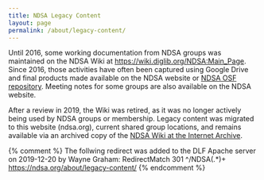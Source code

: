 ```yaml
---
title: NDSA Legacy Content
layout: page
permalink: /about/legacy-content/
---
```

Until 2016, some working documentation from NDSA groups was maintained on the NDSA Wiki at https://wiki.diglib.org/NDSA:Main_Page. Since 2016, those activities have often been captured using Google Drive and final products made available on the NDSA website or [NDSA OSF repository](https://osf.io/4d567/). Meeting notes for some groups are also available on the NDSA website. 

After a review in 2019, the Wiki was retired, as it was no longer actively being used by NDSA groups or membership.  Legacy content was migrated to this website (ndsa.org), current shared group locations, and remains available via an archived copy of the [NDSA Wiki at the Internet Archive](https://web.archive.org/web/20190425190313/https://wiki.diglib.org/NDSA:Main_Page).

{% comment %}
The follwing redirect was added to the DLF Apache server on 2019-12-20 by Wayne Graham: RedirectMatch 301 ^/NDSA(.*)+ https://ndsa.org/about/legacy-content/
{% endcomment %}
